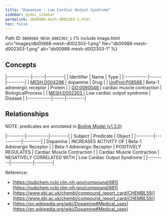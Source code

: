 ```yaml
---
title: "Dopamine - Low Cardiac Output Syndrome"
sidebar: mydoc_sidebar
permalink: db00988-mesh-d002303-1.html
toc: false 
---
```



Path ID: `DB00988_MESH_D002303_1`
{% include image.html url="images/db00988-mesh-d002303-1.png" file="db00988-mesh-d002303-1.png" alt="db00988-mesh-d002303-1" %}

## Concepts

|------------|------|---------|
| Identifier | Name | Type    |
|------------|------|---------|
| <a href="https://identifiers.org/MESH:D004298">MESH:D004298 </a> | dopamine | Drug |
| <a href="https://identifiers.org/UniProt:P08588">UniProt:P08588 </a> | Beta-1 adrenergic receptor | Protein |
| <a href="https://identifiers.org/GO:0060048">GO:0060048 </a> | cardiac muscle contraction | BiologicalProcess |
| <a href="https://identifiers.org/MESH:D002303">MESH:D002303 </a> | Low cardiac output syndrome | Disease |
|------------|------|---------|

## Relationships


NOTE: predicates are annotated in <a href="https://github.com/biolink/biolink-model/releases/tag/v1.3.0">Biolink Model (v1.3.0)</a>

|---------|-----------|---------|
| Subject | Predicate | Object  |
|---------|-----------|---------|
| Dopamine | INCREASES ACTIVITY OF | Beta-1 Adrenergic Receptor |
| Beta-1 Adrenergic Receptor | POSITIVELY REGULATES | Cardiac Muscle Contraction |
| Cardiac Muscle Contraction | NEGATIVELY CORRELATED WITH | Low Cardiac Output Syndrome |
|---------|-----------|---------|

Reference: 
  - [https://pubchem.ncbi.nlm.nih.gov/compound/681](https://pubchem.ncbi.nlm.nih.gov/compound/681)
  - [https://www.ebi.ac.uk/chembl/compound_report_card/CHEMBL59/](https://www.ebi.ac.uk/chembl/compound_report_card/CHEMBL59/)
  - [https://en.wikipedia.org/wiki/Dopamine#Medical_uses](https://en.wikipedia.org/wiki/Dopamine#Medical_uses)
